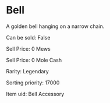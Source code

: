 # Bell

A golden bell hanging on a narrow chain.

Can be sold: False

Sell Price: 0 Mews

Sell Price: 0 Mole Cash

Rarity: Legendary

Sorting priority: 17000

Item uid: Bell Accessory